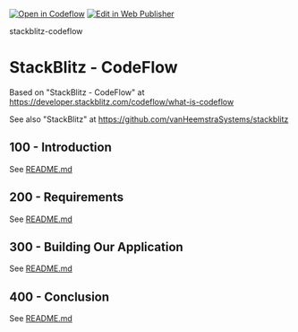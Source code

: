 
[![Open in Codeflow](https://developer.stackblitz.com/img/open_in_codeflow_small.svg)](https:///pr.new/vanHeemstraSystems/stackblitz-codeflow)
[![Edit in Web Publisher](https://developer.stackblitz.com/img/edit_in_web_publisher_small.svg)](https://pr.new/github.com/vanHeemstraSystems/stackblitz-codeflow/edit/main/README.md)

stackblitz-codeflow
# StackBlitz - CodeFlow

Based on "StackBlitz - CodeFlow" at https://developer.stackblitz.com/codeflow/what-is-codeflow

See also "StackBlitz" at https://github.com/vanHeemstraSystems/stackblitz

## 100 - Introduction

See [README.md](./100/README.md)

## 200 - Requirements

See [README.md](./200/README.md)

## 300 - Building Our Application

See [README.md](./300/README.md)

## 400 - Conclusion

See [README.md](./400/README.md)

